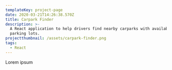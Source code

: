 ```yaml
---
templateKey: project-page
date: 2020-03-21T14:26:38.570Z
title: Carpark Finder
description: >-
  A React application to help drivers find nearby carparks with available
  parking lots.
projectthumbnail: /assets/carpark-finder.png
tags:
  - React
---
```


Lorem ipsum
